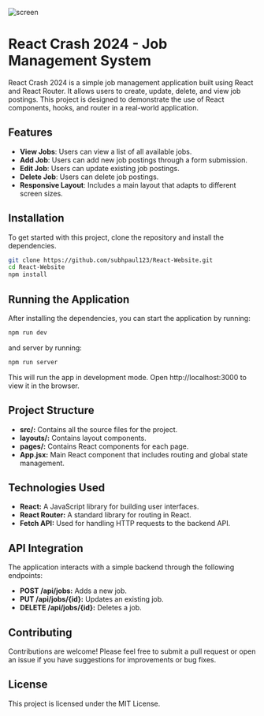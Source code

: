 ![screen](https://github.com/subhpaul123/React-Website/assets/131908041/c89e11dc-8774-4a49-abe3-2d45ee7f94ef)
# React Crash 2024 - Job Management System

React Crash 2024 is a simple job management application built using React and React Router. It allows users to create, update, delete, and view job postings. This project is designed to demonstrate the use of React components, hooks, and router in a real-world application.

## Features

- **View Jobs**: Users can view a list of all available jobs.
- **Add Job**: Users can add new job postings through a form submission.
- **Edit Job**: Users can update existing job postings.
- **Delete Job**: Users can delete job postings.
- **Responsive Layout**: Includes a main layout that adapts to different screen sizes.

## Installation

To get started with this project, clone the repository and install the dependencies.

```bash
git clone https://github.com/subhpaul123/React-Website.git
cd React-Website
npm install
```

## Running the Application
After installing the dependencies, you can start the application by running:
```bash
npm run dev
```
and server by running:
```bash
npm run server
```

This will run the app in development mode. Open http://localhost:3000 to view it in the browser.

## Project Structure
- **src/:** Contains all the source files for the project.
- **layouts/:** Contains layout components.
- **pages/:** Contains React components for each page.
- **App.jsx:** Main React component that includes routing and global state management.


## Technologies Used
- **React:** A JavaScript library for building user interfaces.
- **React Router:** A standard library for routing in React.
- **Fetch API:** Used for handling HTTP requests to the backend API.


## API Integration
The application interacts with a simple backend through the following endpoints:
- **POST /api/jobs:** Adds a new job.
- **PUT /api/jobs/{id}:** Updates an existing job.
- **DELETE /api/jobs/{id}:** Deletes a job.


## Contributing
Contributions are welcome! Please feel free to submit a pull request or open an issue if you have suggestions for improvements or bug fixes.

## License
This project is licensed under the MIT License.




